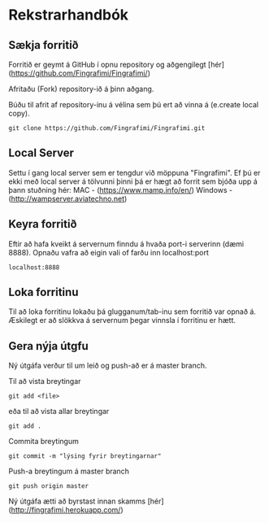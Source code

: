 # Rekstrarhandbók

## Sækja forritið
Forritið er geymt á GitHub í opnu repository og aðgengilegt [hér]  
(https://github.com/Fingrafimi/Fingrafimi/)  

Afritaðu (Fork) repository-ið á þinn aðgang.
 
Búðu til afrit af repository-inu á vélina sem þú ert að vinna á (e.create local copy).
```shell
git clone https://github.com/Fingrafimi/Fingrafimi.git
```
## Local Server
Settu í gang local server sem er tengdur við möppuna "Fingrafimi".
Ef þú er ekki með local server á tölvunni þinni þá er hægt að forrit sem bjóða upp á þann stuðning hér:
MAC - (https://www.mamp.info/en/)
Windows - (http://wampserver.aviatechno.net)

## Keyra forritið
Eftir að hafa kveikt á servernum finndu á hvaða port-i serverinn (dæmi 8888).
Opnaðu vafra að eigin vali of farðu inn localhost:port
```shell
localhost:8888
```
## Loka forritinu
Til að loka forritinu lokaðu þá glugganum/tab-inu sem forritið var opnað á.
Æskilegt er að slökkva á servernum þegar vinnsla í forritinu er hætt.

## Gera nýja útgfu
Ný útgáfa verður til um leið og push-að er á master branch.

Til að vista breytingar
```shell
git add <file>
```
eða til að vista allar breytingar
```shell
git add .
```

Commita breytingum
```shell
git commit -m "lýsing fyrir breytingarnar"
```
Push-a breytingum á master branch
```shell
git push origin master
```
Ný útgáfa ætti að byrstast innan skamms [hér]
(http://fingrafimi.herokuapp.com/)

